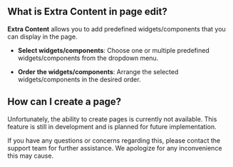 ## What is Extra Content in page edit?

__Extra Content__ allows you to add predefined widgets/components that you can display in the page.

- __Select widgets/components__: Choose one or multiple predefined widgets/components from the dropdown menu.

- __Order the widgets/components__: Arrange the selected widgets/components in the desired order.


## How can I create a page?

Unfortunately, the ability to create pages is currently not available. This feature is still in development and is planned for future implementation.

If you have any questions or concerns regarding this, please contact the support team for further assistance. We apologize for any inconvenience this may cause.